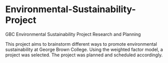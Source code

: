 # Environmental-Sustainability-Project
GBC Environmental Sustainability Project Research and Planning

This project aims to brainstorm different ways to promote environmental sustainability at George Brown College. 
Using the weighted factor model, a project was selected. The project was planned and scheduled accordingly.
